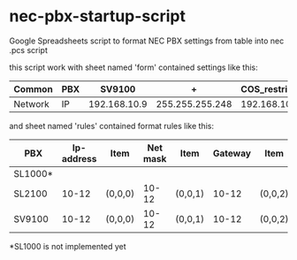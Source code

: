 # nec-pbx-startup-script
Google Spreadsheets script to format NEC PBX settings from table into nec .pcs script

this script work with sheet named 'form' contained settings like this:

Common   |	PBX |	SV9100        | +             	| COS_restriction_V1.pcs
--- | --- | --- | --- |---
Network  |	IP  |	192.168.10.9  |	255.255.255.248 | 192.168.10.1        

and sheet named 'rules' contained format rules like this:

PBX	|Ip-address|	Item|	Net mask|	Item|	Gateway|	Item|
--- | --- | --- | --- | --- | --- | ---
SL1000*	| | | | |	|				
SL2100|	10-12	|(0,0,0)|	10-12	|(0,0,1)|	10-12	|(0,0,2)
SV9100|	10-12	|(0,0,0)|	10-12	|(0,0,1)|	10-12	|(0,0,2)

*SL1000 is not implemented yet
